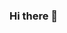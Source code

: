 ### Hi there 👋


<!--
**abduljeleelng/abduljeleelng** is a ✨ _special_ ✨ repository because its `README.md` (this file) appears on your GitHub profile.
### JavaScript Developer 

Here are some ideas to get you started:

- 🔭 I’m currently working on ...
- 🌱 I’m currently learning ...
- 👯 I’m looking to collaborate on ...
- 🤔 I’m looking for help with ...
- 💬 Ask me about ...
- 📫 How to reach me: ...
- 😄 Pronouns: ...
- ⚡ Fun fact: ...
-->
